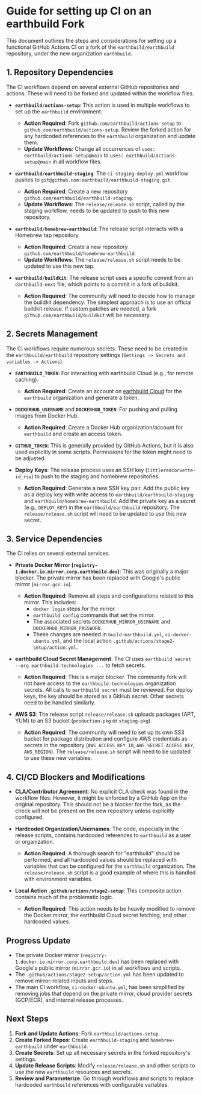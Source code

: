 # Guide for setting up CI on an earthbuild Fork

This document outlines the steps and considerations for setting up a functional GitHub Actions CI on a fork of the `earthbuild/earthbuild` repository, under the new organization `earthbuild`.

## 1. Repository Dependencies

The CI workflows depend on several external GitHub repositories and actions. These will need to be forked and updated within the workflow files.

- **`earthbuild/actions-setup`**: This action is used in multiple workflows to set up the `earthbuild` environment.
  - **Action Required**: Fork `github.com/earthbuild/actions-setup` to `github.com/earthbuild/actions-setup`. Review the forked action for any hardcoded references to the `earthbuild` organization and update them.
  - **Update Workflows**: Change all occurrences of `uses: earthbuild/actions-setup@main` to `uses: earthbuild/actions-setup@main` in all workflow files.

- **`earthbuild/earthbuild-staging`**: The `ci-staging-deploy.yml` workflow pushes to `git@github.com:earthbuild/earthbuild-staging.git`.
  - **Action Required**: Create a new repository `github.com/earthbuild/earthbuild-staging`.
  - **Update Workflows**: The `release/release.sh` script, called by the staging workflow, needs to be updated to push to this new repository.

- **`earthbuild/homebrew-earthbuild`**: The release script interacts with a Homebrew tap repository.
  - **Action Required**: Create a new repository `github.com/earthbuild/homebrew-earthbuild`.
  - **Update Workflows**: The `release/release.sh` script needs to be updated to use this new tap.

- **`earthbuild/buildkit`**: The release script uses a specific commit from an `earthbuild-next` file, which points to a commit in a fork of buildkit.
  - **Action Required**: The community will need to decide how to manage the buildkit dependency. The simplest approach is to use an official buildkit release. If custom patches are needed, a fork `github.com/earthbuild/buildkit` will be necessary.

## 2. Secrets Management

The CI workflows require numerous secrets. These need to be created in the `earthbuild/earthbuild` repository settings (`Settings -> Secrets and variables -> Actions`).

- **`EARTHBUILD_TOKEN`**: For interacting with earthbuild Cloud (e.g., for remote caching).
  - **Action Required**: Create an account on [earthbuild Cloud](https://cloud.earthbuild.dev) for the `earthbuild` organization and generate a token.

- **`DOCKERHUB_USERNAME`** and **`DOCKERHUB_TOKEN`**: For pushing and pulling images from Docker Hub.
  - **Action Required**: Create a Docker Hub organization/account for `earthbuild` and create an access token.

- **`GITHUB_TOKEN`**: This is generally provided by GitHub Actions, but it is also used explicitly in some scripts. Permissions for the token might need to be adjusted.

- **Deploy Keys**: The release process uses an SSH key (`littleredcorvette-id_rsa`) to push to the staging and homebrew repositories.
  - **Action Required**: Generate a new SSH key pair. Add the public key as a deploy key with write access to `earthbuild/earthbuild-staging` and `earthbuild/homebrew-earthbuild`. Add the private key as a secret (e.g., `DEPLOY_KEY`) in the `earthbuild/earthbuild` repository. The `release/release.sh` script will need to be updated to use this new secret.

## 3. Service Dependencies

The CI relies on several external services.

- **Private Docker Mirror (`registry-1.docker.io.mirror.corp.earthbuild.dev`)**: This was originally a major blocker. The private mirror has been replaced with Google's public mirror (`mirror.gcr.io`).
  - **Action Required**: Remove all steps and configurations related to this mirror. This includes:
    - `docker login` steps for the mirror.
    - `earthbuild config` commands that set the mirror.
    - The associated secrets `DOCKERHUB_MIRROR_USERNAME` and `DOCKERHUB_MIRROR_PASSWORD`.
    - These changes are needed in `build-earthbuild.yml`, `ci-docker-ubuntu.yml`, and the local action `.github/actions/stage2-setup/action.yml`.

- **earthbuild Cloud Secret Management**: The CI uses `earthbuild secret --org earthbuild-technologies ...` to fetch secrets.
  - **Action Required**: This is a major blocker. The community fork will not have access to the `earthbuild-technologies` organization secrets. All calls to `earthbuild secret` must be reviewed. For deploy keys, the key should be stored as a GitHub secret. Other secrets need to be handled similarly.

- **AWS S3**: The release script `release/release.sh` uploads packages (APT, YUM) to an S3 bucket (`production-pkg` or `staging-pkg`).
  - **Action Required**: The community will need to set up its own SS3 bucket for package distribution and configure AWS credentials as secrets in the repository (`AWS_ACCESS_KEY_ID`, `AWS_SECRET_ACCESS_KEY`, `AWS_REGION`). The `release/release.sh` script will need to be updated to use these new variables.

## 4. CI/CD Blockers and Modifications

- **CLA/Contributor Agreement**: No explicit CLA check was found in the workflow files. However, it might be enforced by a GitHub App on the original repository. This should not be a blocker for the fork, as the check will not be present on the new repository unless explicitly configured.

- **Hardcoded Organization/Usernames**: The code, especially in the release scripts, contains hardcoded references to `earthbuild` as a user or organization.
  - **Action Required**: A thorough search for "earthbuild" should be performed, and all hardcoded values should be replaced with variables that can be configured for the `earthbuild` organization. The `release/release.sh` script is a good example of where this is handled with environment variables.

- **Local Action `.github/actions/stage2-setup`**: This composite action contains much of the problematic logic.
  - **Action Required**: This action needs to be heavily modified to remove the Docker mirror, the earthbuild Cloud secret fetching, and other hardcoded values.

## Progress Update

- The private Docker mirror (`registry-1.docker.io.mirror.corp.earthbuild.dev`) has been replaced with Google's public mirror (`mirror.gcr.io`) in all workflows and scripts.
- The `.github/actions/stage2-setup/action.yml` has been updated to remove mirror-related inputs and steps.
- The main CI workflow, `ci-docker-ubuntu.yml`, has been simplified by removing jobs that depend on the private mirror, cloud provider secrets (GCP/ECR), and internal release processes.

## Next Steps

1.  **Fork and Update Actions**: Fork `earthbuild/actions-setup`.
2.  **Create Forked Repos**: Create `earthbuild-staging` and `homebrew-earthbuild` under `earthbuild`.
3.  **Create Secrets**: Set up all necessary secrets in the forked repository's settings.
4.  **Update Release Scripts**: Modify `release/release.sh` and other scripts to use the new `earthbuild` resources and secrets.
5.  **Review and Parameterize**: Go through workflows and scripts to replace hardcoded `earthbuild` references with configurable variables. 
